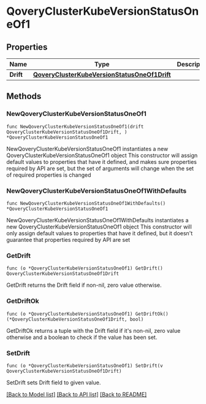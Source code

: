 # QoveryClusterKubeVersionStatusOneOf1

## Properties

Name | Type | Description | Notes
------------ | ------------- | ------------- | -------------
**Drift** | [**QoveryClusterKubeVersionStatusOneOf1Drift**](QoveryClusterKubeVersionStatusOneOf1Drift.md) |  | 

## Methods

### NewQoveryClusterKubeVersionStatusOneOf1

`func NewQoveryClusterKubeVersionStatusOneOf1(drift QoveryClusterKubeVersionStatusOneOf1Drift, ) *QoveryClusterKubeVersionStatusOneOf1`

NewQoveryClusterKubeVersionStatusOneOf1 instantiates a new QoveryClusterKubeVersionStatusOneOf1 object
This constructor will assign default values to properties that have it defined,
and makes sure properties required by API are set, but the set of arguments
will change when the set of required properties is changed

### NewQoveryClusterKubeVersionStatusOneOf1WithDefaults

`func NewQoveryClusterKubeVersionStatusOneOf1WithDefaults() *QoveryClusterKubeVersionStatusOneOf1`

NewQoveryClusterKubeVersionStatusOneOf1WithDefaults instantiates a new QoveryClusterKubeVersionStatusOneOf1 object
This constructor will only assign default values to properties that have it defined,
but it doesn't guarantee that properties required by API are set

### GetDrift

`func (o *QoveryClusterKubeVersionStatusOneOf1) GetDrift() QoveryClusterKubeVersionStatusOneOf1Drift`

GetDrift returns the Drift field if non-nil, zero value otherwise.

### GetDriftOk

`func (o *QoveryClusterKubeVersionStatusOneOf1) GetDriftOk() (*QoveryClusterKubeVersionStatusOneOf1Drift, bool)`

GetDriftOk returns a tuple with the Drift field if it's non-nil, zero value otherwise
and a boolean to check if the value has been set.

### SetDrift

`func (o *QoveryClusterKubeVersionStatusOneOf1) SetDrift(v QoveryClusterKubeVersionStatusOneOf1Drift)`

SetDrift sets Drift field to given value.



[[Back to Model list]](../README.md#documentation-for-models) [[Back to API list]](../README.md#documentation-for-api-endpoints) [[Back to README]](../README.md)


